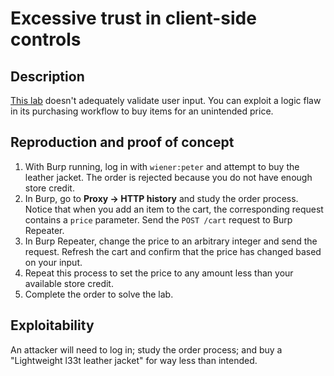 # Excessive trust in client-side controls

## Description

[This lab](https://portswigger.net/web-security/logic-flaws/examples/lab-logic-flaws-excessive-trust-in-client-side-controls) doesn't adequately validate user input. You can exploit a logic flaw in its purchasing workflow to buy items for an unintended price.

## Reproduction and proof of concept

1. With Burp running, log in with `wiener:peter` and attempt to buy the leather jacket. The order is rejected because you do not have enough store credit.
2. In Burp, go to **Proxy -> HTTP history** and study the order process. Notice that when you add an item to the cart, the corresponding request contains a ``price`` parameter. Send the ``POST /cart`` request to Burp Repeater.
3. In Burp Repeater, change the price to an arbitrary integer and send the request. Refresh the cart and confirm that the price has changed based on your input.
4. Repeat this process to set the price to any amount less than your available store credit.
5. Complete the order to solve the lab.

## Exploitability

An attacker will need to log in; study the order process; and buy a "Lightweight l33t leather jacket" for way less than intended. 

